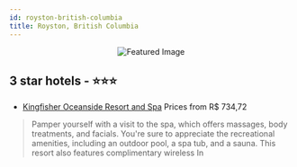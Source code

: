 ```yaml
---
id: royston-british-columbia
title: Royston, British Columbia
---
```


<center><img src="https://i.travelapi.com/hotels/1000000/50000/41400/41335/1eb4abe5_z.jpg" alt="Featured Image" /></center>


##  3 star hotels - ⭐️⭐️⭐️

-    [Kingfisher Oceanside Resort and Spa](https://us.hurb.com/hotels/royston/kingfisher-oceanside-resort-and-spa-JNP-JP847876?cmp=18055) Prices from R$ 734,72
   > Pamper yourself with a visit to the spa, which offers massages, body treatments, and facials. You're sure to appreciate the recreational amenities, including an outdoor pool, a spa tub, and a sauna. This resort also features complimentary wireless In
